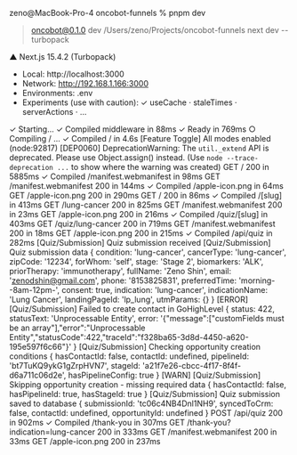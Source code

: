 zeno@MacBook-Pro-4 oncobot-funnels % pnpm dev

> oncobot@0.1.0 dev /Users/zeno/Projects/oncobot-funnels
> next dev --turbopack

   ▲ Next.js 15.4.2 (Turbopack)
   - Local:        http://localhost:3000
   - Network:      http://192.168.1.166:3000
   - Environments: .env
   - Experiments (use with caution):
     ✓ useCache
     · staleTimes
     · serverActions
     · ...

 ✓ Starting...
 ✓ Compiled middleware in 88ms
 ✓ Ready in 769ms
 ○ Compiling / ...
 ✓ Compiled / in 4.6s
[Feature Toggle] All modes enabled
(node:92817) [DEP0060] DeprecationWarning: The `util._extend` API is deprecated. Please use Object.assign() instead.
(Use `node --trace-deprecation ...` to show where the warning was created)
 GET / 200 in 5885ms
 ✓ Compiled /manifest.webmanifest in 98ms
 GET /manifest.webmanifest 200 in 144ms
 ✓ Compiled /apple-icon.png in 64ms
 GET /apple-icon.png 200 in 290ms
 GET / 200 in 86ms
 ✓ Compiled /[slug] in 413ms
 GET /lung-cancer 200 in 825ms
 GET /manifest.webmanifest 200 in 23ms
 GET /apple-icon.png 200 in 216ms
 ✓ Compiled /quiz/[slug] in 403ms
 GET /quiz/lung-cancer 200 in 719ms
 GET /manifest.webmanifest 200 in 18ms
 GET /apple-icon.png 200 in 215ms
 ✓ Compiled /api/quiz in 282ms
[Quiz/Submission] Quiz submission received
[Quiz/Submission] Quiz submission data {
  condition: 'lung-cancer',
  cancerType: 'lung-cancer',
  zipCode: '12234',
  forWhom: 'self',
  stage: 'Stage 2',
  biomarkers: 'ALK',
  priorTherapy: 'immunotherapy',
  fullName: 'Zeno Shin',
  email: 'zenodshin@gmail.com',
  phone: '8153825831',
  preferredTime: 'morning--8am-12pm-',
  consent: true,
  indication: 'lung-cancer',
  indicationName: 'Lung Cancer',
  landingPageId: 'lp_lung',
  utmParams: {}
}
[ERROR] [Quiz/Submission] Failed to create contact in GoHighLevel {
  status: 422,
  statusText: 'Unprocessable Entity',
  error: '{"message":["customFields must be an array"],"error":"Unprocessable Entity","statusCode":422,"traceId":"f328ba65-3d8d-4450-a620-195e597f6c66"}'
}
[Quiz/Submission] Checking opportunity creation conditions {
  hasContactId: false,
  contactId: undefined,
  pipelineId: 'bt7TuKQ9ykG1gZrpHVN7',
  stageId: 'a21f7e26-cbcc-4f17-8f4f-d6a711c06d2e',
  hasPipelineConfig: true
}
[WARN] [Quiz/Submission] Skipping opportunity creation - missing required data { hasContactId: false, hasPipelineId: true, hasStageId: true }
[Quiz/Submission] Quiz submission saved to database {
  submissionId: 'tc06c4NB4Dnl1NH9',
  syncedToCrm: false,
  contactId: undefined,
  opportunityId: undefined
}
 POST /api/quiz 200 in 902ms
 ✓ Compiled /thank-you in 307ms
 GET /thank-you?indication=lung-cancer 200 in 333ms
 GET /manifest.webmanifest 200 in 33ms
 GET /apple-icon.png 200 in 237ms